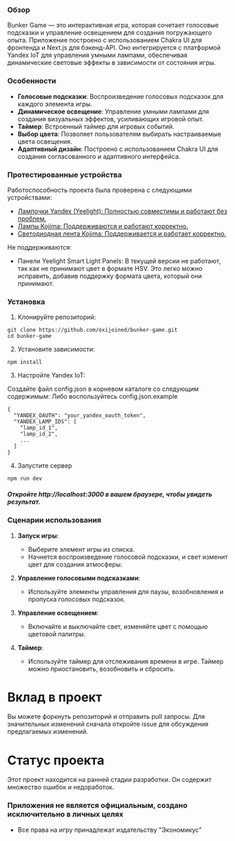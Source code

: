 ### Обзор

Bunker Game — это интерактивная игра, которая сочетает голосовые подсказки и управление освещением для создания погружающего опыта. Приложение построено с использованием Chakra UI для фронтенда и Next.js для бэкенд-API. Оно интегрируется с платформой Yandex IoT для управления умными лампами, обеспечивая динамические световые эффекты в зависимости от состояния игры.

### Особенности

- **Голосовые подсказки**: Воспроизведение голосовых подсказок для каждого элемента игры.
- **Динамическое освещение**: Управление умными лампами для создания визуальных эффектов, усиливающих игровой опыт.
- **Таймер**: Встроенный таймер для игровых событий.
- **Выбор цвета**: Позволяет пользователям выбирать настраиваемые цвета освещения.
- **Адаптивный дизайн**: Построено с использованием Chakra UI для создания согласованного и адаптивного интерфейса.


### Протестированные устройства

Работоспособность проекта была проверена с следующими устройствами:

- [Лампочки Yandex (Yeelight): Полностью совместимы и работают без проблем. ](https://market.yandex.ru/product--umnaia-lampochka-yandex-e27-yndx-00018/1779441366?skuId=729256003&sku=729256003&uniqueId=860533)
- [Лампы Kojima: Поддерживаются и работают корректно.](https://www.ozon.ru/product/umnaya-svetodiodnaya-lampochka-rgb-e27-s-wi-fi-yandeks-alisoy-google-home-marusey-smart-bulb-15w-1220353323/)
- [Светодиодная лента Kojima: Поддерживается и работает корректно.](https://www.ozon.ru/product/umnaya-svetodiodnaya-lenta-rgb-s-yandeks-alisoy-marusey-google-home-wi-fi-smart-led-lightstrip-265833506/)
  
Не поддерживаются:

- Панели Yeelight Smart Light Panels: В текущей версии не работают, так как не принимают цвет в формате HSV. Это легко можно исправить, добавив поддержку формата цвета, который они принимают.

### Установка

1. Клонируйте репозиторий:
```
git clone https://github.com/oxijoined/bunker-game.git
cd bunker-game
```

2. Установите зависимости:

```
npm install
```

3. Настройте Yandex IoT:

Создайте файл config.json в корневом каталоге со следующим содержимым:
Либо воспользуйтесь config.json.example

```
{
  "YANDEX_OAUTH": "your_yandex_oauth_token",
  "YANDEX_LAMP_IDS": [
    "lamp_id_1",
    "lamp_id_2",
    ...
  ]
}
```

4. Запустите сервер

```
npm run dev
```

##### Откройте http://localhost:3000 в вашем браузере, чтобы увидеть результат.


### Сценарии использования

1. **Запуск игры**:
    - Выберите элемент игры из списка.
    - Начнется воспроизведение голосовой подсказки, и свет изменит цвет для создания атмосферы.

2. **Управление голосовыми подсказками**:
    - Используйте элементы управления для паузы, возобновления и пропуска голосовых подсказок.

3. **Управление освещением**:
    - Включайте и выключайте свет, изменяйте цвет с помощью цветовой палитры.

4. **Таймер**:
    - Используйте таймер для отслеживания времени в игре. Таймер можно приостановить, возобновить и сбросить.




# Вклад в проект
Вы можете форкнуть репозиторий и отправить pull запросы. Для значительных изменений сначала откройте issue для обсуждения предлагаемых изменений.

# Статус проекта

Этот проект находится на ранней стадии разработки. Он содержит множество ошибок и недоработок.

### Приложения не является официальным, создано исключительно в личных целях


- Все права на игру принадлежат издательству "Экономикус"